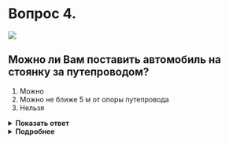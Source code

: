 # Вопрос 4.

![](https://s.drom.ru/i24228/pdd/tickets/2016/1543885039.jpg)

## Можно ли Вам поставить автомобиль на стоянку за путепроводом?

1. Можно
2. Можно не ближе 5 м от опоры путепровода
3. Нельзя

<details>
<summary><b>Показать ответ</b></summary>
Правильный ответ: 3
</details>
<details>
<summary><b>Подробнее</b></summary>
В указанном месте стоянка запрещена знаком 3.28 «Стоянка запрещена», действие которого распространяется до ближайшего перекрёстка. Путепровод не может прекращать действие данного знака.
(«Дорожные знаки»)
</details>
